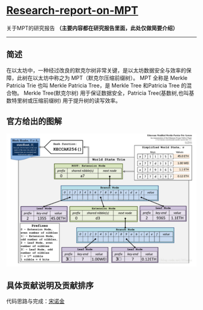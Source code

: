 # [Research-report-on-MPT](https://github.com/NuoJin1229/Research-report-on-MPT)
关于MPT的研究报告
**（主要内容都在研究报告里面，此处仅做简要介绍）**

------

## 简述
在以太坊中，一种经过改良的默克尔树非常关键，是以太坊数据安全与效率的保障，此树在以太坊中称之为 MPT（默克尔压缩前缀树）。 MPT 全称是 Merkle Patricia Trie 也叫 Merkle Patricia Tree，是 Merkle Tree 和Patricia Tree 的混合物。 Merkle Tree(默克尔树) 用于保证数据安全，Patricia Tree(基数树,也叫基数特里树或压缩前缀树) 用于提升树的读写效率。

## 官方给出的图解
![](官方图解.png)
## 具体贡献说明及贡献排序

代码思路与完成：[宋诺金](https://github.com/NuoJin1229)
